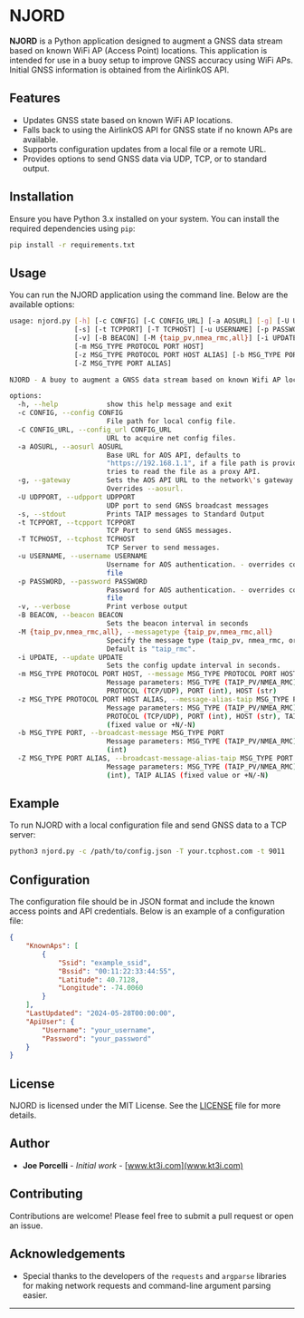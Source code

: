 
# NJORD

**NJORD** is a Python application designed to augment a GNSS data stream based on known WiFi AP (Access Point) locations. This application is intended for use in a buoy setup to improve GNSS accuracy using WiFi APs.  Initial GNSS information is obtained from the AirlinkOS API.

## Features
- Updates GNSS state based on known WiFi AP locations.
- Falls back to using the AirlinkOS API for GNSS state if no known APs are available.
- Supports configuration updates from a local file or a remote URL.
- Provides options to send GNSS data via UDP, TCP, or to standard output.

## Installation
Ensure you have Python 3.x installed on your system. You can install the required dependencies using `pip`:

```bash
pip install -r requirements.txt
```

## Usage
You can run the NJORD application using the command line. Below are the available options:

```bash
usage: njord.py [-h] [-c CONFIG] [-C CONFIG_URL] [-a AOSURL] [-g] [-U UDPPORT]
                [-s] [-t TCPPORT] [-T TCPHOST] [-u USERNAME] [-p PASSWORD]
                [-v] [-B BEACON] [-M {taip_pv,nmea_rmc,all}] [-i UPDATE]
                [-m MSG_TYPE PROTOCOL PORT HOST]
                [-z MSG_TYPE PROTOCOL PORT HOST ALIAS] [-b MSG_TYPE PORT]
                [-Z MSG_TYPE PORT ALIAS]

NJORD - A buoy to augment a GNSS data stream based on known Wifi AP locations.

options:
  -h, --help            show this help message and exit
  -c CONFIG, --config CONFIG
                        File path for local config file.
  -C CONFIG_URL, --config_url CONFIG_URL
                        URL to acquire net config files.
  -a AOSURL, --aosurl AOSURL
                        Base URL for AOS API, defaults to
                        "https://192.168.1.1", if a file path is provided,
                        tries to read the file as a proxy API.
  -g, --gateway         Sets the AOS API URL to the network\'s gateway.
                        Overrides --aosurl.
  -U UDPPORT, --udpport UDPPORT
                        UDP port to send GNSS broadcast messages
  -s, --stdout          Prints TAIP messages to Standard Output
  -t TCPPORT, --tcpport TCPPORT
                        TCP Port to send GNSS messages.
  -T TCPHOST, --tcphost TCPHOST
                        TCP Server to send messages.
  -u USERNAME, --username USERNAME
                        Username for AOS authentication. - overrides config
                        file
  -p PASSWORD, --password PASSWORD
                        Password for AOS authentication. - overrides config
                        file
  -v, --verbose         Print verbose output
  -B BEACON, --beacon BEACON
                        Sets the beacon interval in seconds
  -M {taip_pv,nmea_rmc,all}, --messagetype {taip_pv,nmea_rmc,all}
                        Specify the message type (taip_pv, nmea_rmc, or all).
                        Default is "taip_rmc".
  -i UPDATE, --update UPDATE
                        Sets the config update interval in seconds.
  -m MSG_TYPE PROTOCOL PORT HOST, --message MSG_TYPE PROTOCOL PORT HOST
                        Message parameters: MSG_TYPE (TAIP_PV/NMEA_RMC),
                        PROTOCOL (TCP/UDP), PORT (int), HOST (str)
  -z MSG_TYPE PROTOCOL PORT HOST ALIAS, --message-alias-taip MSG_TYPE PROTOCOL PORT HOST ALIAS
                        Message parameters: MSG_TYPE (TAIP_PV/NMEA_RMC),
                        PROTOCOL (TCP/UDP), PORT (int), HOST (str), TAIP ALIAS
                        (fixed value or +N/-N)
  -b MSG_TYPE PORT, --broadcast-message MSG_TYPE PORT
                        Message parameters: MSG_TYPE (TAIP_PV/NMEA_RMC), PORT
                        (int)
  -Z MSG_TYPE PORT ALIAS, --broadcast-message-alias-taip MSG_TYPE PORT ALIAS
                        Message parameters: MSG_TYPE (TAIP_PV/NMEA_RMC), PORT
                        (int), TAIP ALIAS (fixed value or +N/-N)

```

## Example
To run NJORD with a local configuration file and send GNSS data to a TCP server:

```bash
python3 njord.py -c /path/to/config.json -T your.tcphost.com -t 9011
```

## Configuration
The configuration file should be in JSON format and include the known access points and API credentials. Below is an example of a configuration file:

```json
{
    "KnownAps": [
        {
            "Ssid": "example_ssid",
            "Bssid": "00:11:22:33:44:55",
            "Latitude": 40.7128,
            "Longitude": -74.0060
        }
    ],
    "LastUpdated": "2024-05-28T00:00:00",
    "ApiUser": {
        "Username": "your_username",
        "Password": "your_password"
    }
}
```

## License
NJORD is licensed under the MIT License. See the [LICENSE](LICENSE) file for more details.

## Author
- **Joe Porcelli** - *Initial work* - [www.kt3i.com](www.kt3i.com)

## Contributing
Contributions are welcome! Please feel free to submit a pull request or open an issue.

## Acknowledgements
- Special thanks to the developers of the `requests` and `argparse` libraries for making network requests and command-line argument parsing easier.

---
